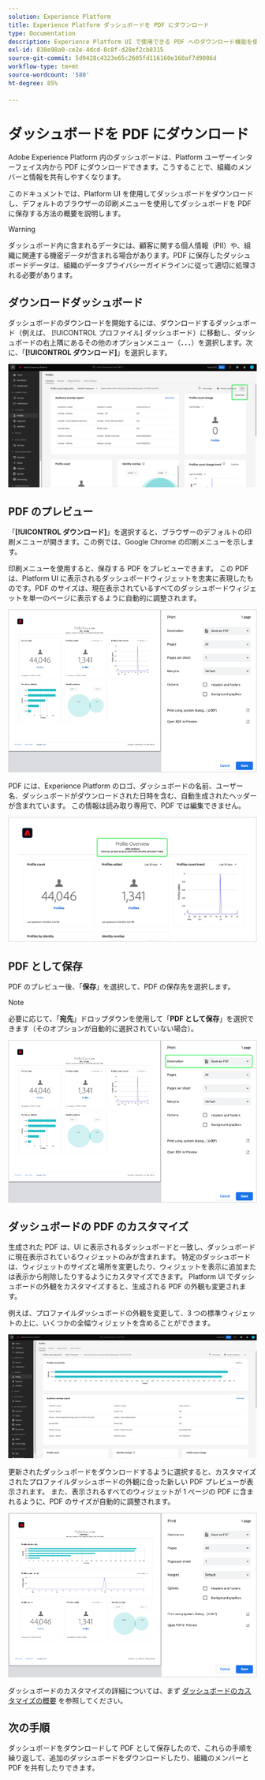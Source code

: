 ```yaml
---
solution: Experience Platform
title: Experience Platform ダッシュボードを PDF にダウンロード
type: Documentation
description: Experience Platform UI で使用できる PDF へのダウンロード機能を使用して、ダッシュボードのビジュアライゼーションのコピーを保存します。
exl-id: 838e98a0-ce2e-4dcd-8c8f-d28ef2cb8315
source-git-commit: 5d9428c4323e65c2605fd116160e160af7d9086d
workflow-type: tm+mt
source-wordcount: '580'
ht-degree: 85%

---
```


# ダッシュボードを PDF にダウンロード

Adobe Experience Platform 内のダッシュボードは、Platform ユーザーインターフェイス内から PDF にダウンロードできます。こうすることで、組織のメンバーと情報を共有しやすくなります。

このドキュメントでは、Platform UI を使用してダッシュボードをダウンロードし、デフォルトのブラウザーの印刷メニューを使用してダッシュボードを PDF に保存する方法の概要を説明します。

>[!WARNING]
>
>ダッシュボード内に含まれるデータには、顧客に関する個人情報（PII）や、組織に関連する機密データが含まれる場合があります。PDF に保存したダッシュボードデータは、組織のデータプライバシーガイドラインに従って適切に処理される必要があります。

## ダウンロードダッシュボード

ダッシュボードのダウンロードを開始するには、ダウンロードするダッシュボード（例えば、 [!UICONTROL プロファイル] ダッシュボード）に移動し、ダッシュボードの右上隅にあるその他のオプションメニュー（**`...`**）を選択します。次に、「**[!UICONTROL ダウンロード]**」を選択します。

![ 省略記号と「ダウンロード」ドロップダウンがハイライト表示されたExperience Platformプロファイルダッシュボード。](images/download/download-button.png)

## PDF のプレビュー

「**[!UICONTROL ダウンロード]**」を選択すると、ブラウザーのデフォルトの印刷メニューが開きます。この例では、Google Chrome の印刷メニューを示します。

印刷メニューを使用すると、保存する PDF をプレビューできます。 この PDF は、Platform UI に表示されるダッシュボードウィジェットを忠実に表現したものです。PDF のサイズは、現在表示されているすべてのダッシュボードウィジェットを単一のページに表示するように自動的に調整されます。

![ 印刷オプションパネルを右に配置した、単一ページ形式で表示されるプロファイルの概要 ](images/download/download-chrome-print.png)

PDF には、Experience Platform のロゴ、ダッシュボードの名前、ユーザー名、ダッシュボードがダウンロードされた日時を含む、自動生成されたヘッダーが含まれています。 この情報は読み取り専用で、PDF では編集できません。

![ 自動生成されたヘッダーがハイライト表示された印刷プレビューのクローズアップ。](images/download/download-pdf.png)

## PDF として保存

PDF のプレビュー後、「**保存**」を選択して、PDF の保存先を選択します。

>[!NOTE]
>
>必要に応じて、「**宛先**」ドロップダウンを使用して「**PDF として保存**」を選択できます（そのオプションが自動的に選択されていない場合）。

![ 「宛先」ドロップダウンの「PDFとして保存」印刷オプションがハイライト表示された、単一ページ形式で表示されるプロファイルの概要。](images/download/download-chrome-print-destination.png)

## ダッシュボードの PDF のカスタマイズ

生成された PDF は、UI に表示されるダッシュボードと一致し、ダッシュボードに現在表示されているウィジェットのみが含まれます。 特定のダッシュボードは、ウィジェットのサイズと場所を変更したり、ウィジェットを表示に追加または表示から削除したりするようにカスタマイズできます。 Platform UI でダッシュボードの外観をカスタマイズすると、生成される PDF の外観も変更されます。

例えば、プロファイルダッシュボードの外観を変更して、3 つの標準ウィジェットの上に、いくつかの全幅ウィジェットを含めることができます。

![ 細長いウィジェットを示すプロファイルダッシュボードが表示されます。](images/download/download-modify.png)

更新されたダッシュボードをダウンロードするように選択すると、カスタマイズされたプロファイルダッシュボードの外観に合った新しい PDF プレビューが表示されます。 また、表示されるすべてのウィジェットが 1 ページの PDF に含まれるように、PDF のサイズが自動的に調整されます。

![ 印刷オプションパネルを右に配置した、単一ページ形式で表示されるプロファイルの概要 ](images/download/download-chrome-print-modified.png)

ダッシュボードのカスタマイズの詳細については、まず [ダッシュボードのカスタマイズの概要](customize/overview.md) を参照してください。

## 次の手順

ダッシュボードをダウンロードして PDF として保存したので、これらの手順を繰り返して、追加のダッシュボードをダウンロードしたり、組織のメンバーと PDF を共有したりできます。
